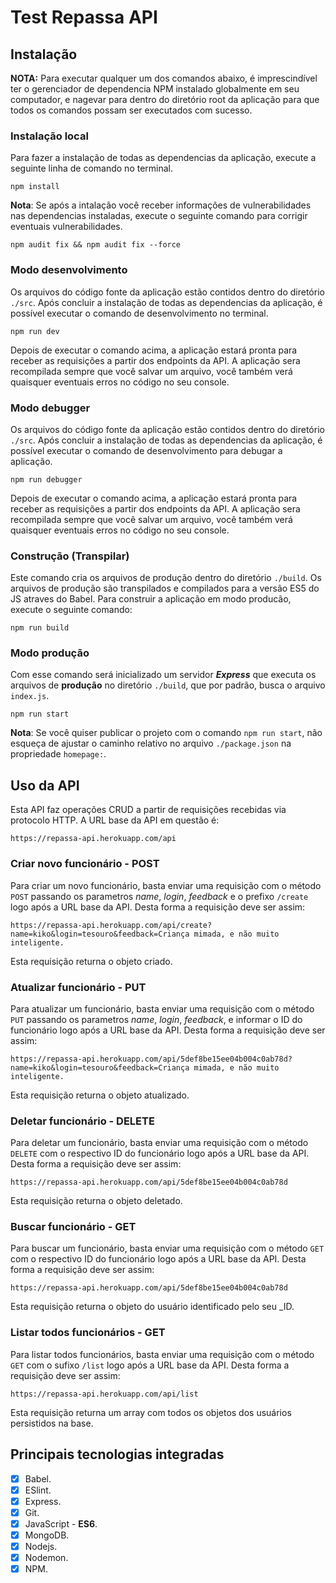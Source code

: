 # Test Repassa API

## Instalação

**NOTA:** Para executar qualquer um dos comandos abaixo, é imprescindível ter o gerenciador de dependencia NPM instalado globalmente em seu computador, e nagevar para dentro do diretório root da aplicação para que todos os comandos possam ser executados com sucesso.

### Instalação local

Para fazer a instalação de todas as dependencias da aplicação, execute a seguinte linha de comando no terminal.

    npm install

**Nota**: Se após a intalação você receber informações de vulnerabilidades nas dependencias instaladas, execute o seguinte comando para corrigir eventuais vulnerabilidades.

    npm audit fix && npm audit fix --force

### Modo desenvolvimento

Os arquivos do código fonte da aplicação estão contidos dentro do diretório `./src`.
Após concluir a instalação de todas as dependencias da aplicação, é possível executar o comando de desenvolvimento no terminal.

    npm run dev

Depois de executar o comando acima, a aplicação estará pronta para receber as requisições a partir dos endpoints da API.
A aplicação sera recompilada sempre que você salvar um arquivo, você também verá quaisquer eventuais erros no código no seu console.

### Modo debugger

Os arquivos do código fonte da aplicação estão contidos dentro do diretório `./src`.
Após concluir a instalação de todas as dependencias da aplicação, é possível executar o comando de desenvolvimento para debugar a aplicação.

    npm run debugger

Depois de executar o comando acima, a aplicação estará pronta para receber as requisições a partir dos endpoints da API.
A aplicação sera recompilada sempre que você salvar um arquivo, você também verá quaisquer eventuais erros no código no seu console.

### Construção (Transpilar)

Este comando cria os arquivos de produção dentro do diretório `./build`. Os arquivos de produção são transpilados e compilados para a versão ES5 do JS atraves do Babel. Para construir a aplicação em modo producão, execute o seguinte comando:

    npm run build

### Modo produção

Com esse comando será inicializado um servidor **_Express_** que executa os arquivos de **produção** no diretório `./build`, que por padrão, busca o arquivo `index.js`.

    npm run start

**Nota**: Se você quiser publicar o projeto com o comando `npm run start`, não esqueça de ajustar o caminho relativo no arquivo `./package.json` na propriedade `homepage:`.

## Uso da API

Esta API faz operações CRUD a partir de requisições recebidas via protocolo HTTP. A URL base da API em questão é:

    https://repassa-api.herokuapp.com/api

### Criar novo funcionário - POST

Para criar um novo funcionário, basta enviar uma requisição com o método `POST` passando os parametros *name*, *login*, *feedback* e o prefixo `/create` logo após a URL base da API.
Desta forma a requisição deve ser assim:

    https://repassa-api.herokuapp.com/api/create?name=kiko&login=tesouro&feedback=Criança mimada, e não muito inteligente.

Esta requisição returna o objeto criado.

### Atualizar funcionário - PUT

Para atualizar um funcionário, basta enviar uma requisição com o método `PUT` passando os parametros *name*, *login*, *feedback*, e informar o ID do funcionário logo após a URL base da API.
Desta forma a requisição deve ser assim:

    https://repassa-api.herokuapp.com/api/5def8be15ee04b004c0ab78d?name=kiko&login=tesouro&feedback=Criança mimada, e não muito inteligente.

Esta requisição returna o objeto atualizado.

### Deletar funcionário - DELETE

Para deletar um funcionário, basta enviar uma requisição com o método `DELETE` com o respectivo ID do funcionário logo após a URL base da API.
Desta forma a requisição deve ser assim:

    https://repassa-api.herokuapp.com/api/5def8be15ee04b004c0ab78d

Esta requisição returna o objeto deletado.

### Buscar funcionário - GET

Para buscar um funcionário, basta enviar uma requisição com o método `GET` com o respectivo ID do funcionário logo após a URL base da API.
Desta forma a requisição deve ser assim:

    https://repassa-api.herokuapp.com/api/5def8be15ee04b004c0ab78d

Esta requisição returna o objeto do usuário identificado pelo seu _ID.

### Listar todos funcionários - GET

Para listar todos funcionários, basta enviar uma requisição com o método `GET` com o sufixo `/list` logo após a URL base da API.
Desta forma a requisição deve ser assim:

    https://repassa-api.herokuapp.com/api/list

Esta requisição returna um array com todos os objetos dos usuários persistidos na base.

## Principais tecnologias integradas

- [x] Babel.
- [x] ESlint.
- [x] Express.
- [x] Git.
- [x] JavaScript - **ES6**.
- [x] MongoDB.
- [x] Nodejs.
- [x] Nodemon.
- [x] NPM.
